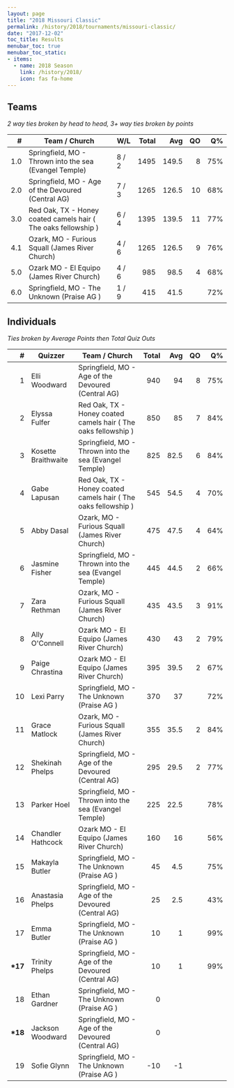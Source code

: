 ```yaml
---
layout: page
title: "2018 Missouri Classic"
permalink: /history/2018/tournaments/missouri-classic/
date: "2017-12-02"
toc_title: Results
menubar_toc: true
menubar_toc_static:
- items:
  - name: 2018 Season
    link: /history/2018/
    icon: fas fa-home
---
```


## Teams

*2 way ties broken by head to head, 3+ way ties broken by points*

| #   | Team / Church                                                  | W/L   | Total | Avg   | QO | Q%  |
|----:|----------------------------------------------------------------|-------|------:|------:|---:|----:|
| 1.0 | Springfield, MO - Thrown into the sea (Evangel Temple)         | 8 / 2 | 1495  | 149.5 | 8  | 75% |
| 2.0 | Springfield, MO - Age of the Devoured (Central AG)             | 7 / 3 | 1265  | 126.5 | 10 | 68% |
| 3.0 | Red Oak, TX - Honey coated camels hair ( The oaks fellowship ) | 6 / 4 | 1395  | 139.5 | 11 | 77% |
| 4.1 | Ozark, MO - Furious Squall (James River Church)                | 4 / 6 | 1265  | 126.5 | 9  | 76% |
| 5.0 | Ozark MO - El Equipo (James River Church)                      | 4 / 6 | 985   | 98.5  | 4  | 68% |
| 6.0 | Springfield, MO - The Unknown (Praise AG )                     | 1 / 9 | 415   | 41.5  |    | 72% |

## Individuals

*Ties broken by Average Points then Total Quiz Outs*

| #        | Quizzer             | Team / Church                                                  | Total | Avg  | QO | Q%  |
|---------:|---------------------|----------------------------------------------------------------|------:|-----:|---:|----:|
| 1        | Elli Woodward       | Springfield, MO - Age of the Devoured (Central AG)             | 940   | 94   | 8  | 75% |
| 2        | Elyssa Fulfer       | Red Oak, TX - Honey coated camels hair ( The oaks fellowship ) | 850   | 85   | 7  | 84% |
| 3        | Kosette Braithwaite | Springfield, MO - Thrown into the sea (Evangel Temple)         | 825   | 82.5 | 6  | 84% |
| 4        | Gabe Lapusan        | Red Oak, TX - Honey coated camels hair ( The oaks fellowship ) | 545   | 54.5 | 4  | 70% |
| 5        | Abby Dasal          | Ozark, MO - Furious Squall (James River Church)                | 475   | 47.5 | 4  | 64% |
| 6        | Jasmine Fisher      | Springfield, MO - Thrown into the sea (Evangel Temple)         | 445   | 44.5 | 2  | 66% |
| 7        | Zara Rethman        | Ozark, MO - Furious Squall (James River Church)                | 435   | 43.5 | 3  | 91% |
| 8        | Ally O\'Connell     | Ozark MO - El Equipo (James River Church)                      | 430   | 43   | 2  | 79% |
| 9        | Paige Chrastina     | Ozark MO - El Equipo (James River Church)                      | 395   | 39.5 | 2  | 67% |
| 10       | Lexi Parry          | Springfield, MO - The Unknown (Praise AG )                     | 370   | 37   |    | 72% |
| 11       | Grace Matlock       | Ozark, MO - Furious Squall (James River Church)                | 355   | 35.5 | 2  | 84% |
| 12       | Shekinah Phelps     | Springfield, MO - Age of the Devoured (Central AG)             | 295   | 29.5 | 2  | 77% |
| 13       | Parker Hoel         | Springfield, MO - Thrown into the sea (Evangel Temple)         | 225   | 22.5 |    | 78% |
| 14       | Chandler Hathcock   | Ozark MO - El Equipo (James River Church)                      | 160   | 16   |    | 56% |
| 15       | Makayla Butler      | Springfield, MO - The Unknown (Praise AG )                     | 45    | 4.5  |    | 75% |
| 16       | Anastasia Phelps    | Springfield, MO - Age of the Devoured (Central AG)             | 25    | 2.5  |    | 43% |
| 17       | Emma Butler         | Springfield, MO - The Unknown (Praise AG )                     | 10    | 1    |    | 99% |
| **\*17** | Trinity Phelps      | Springfield, MO - Age of the Devoured (Central AG)             | 10    | 1    |    | 99% |
| 18       | Ethan Gardner       | Springfield, MO - The Unknown (Praise AG )                     | 0     |      |    |     |
| **\*18** | Jackson Woodward    | Springfield, MO - Age of the Devoured (Central AG)             | 0     |      |    |     |
| 19       | Sofie Glynn         | Springfield, MO - The Unknown (Praise AG )                     | -10   | -1   |    |     |

